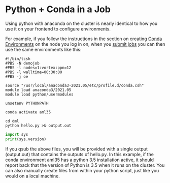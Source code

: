 # Python + Conda in a Job
Using python with anaconda on the cluster is nearly identical to how you use it on your frontend to configure environments.

For example, if you follow the instructions in the section on creating [Conda Environments](https://hmbaier.gitbook.io/distributed-ml-w-and-m/logging-in-and-setting-up-your-hpc-account/conda-environments) on the node you log in on, when you [submit jobs](https://hmbaier.gitbook.io/distributed-ml-w-and-m/the-batch-system/non-interactive-jobs) you can then use the same environments like this:

``` job file
#!/bin/tcsh
#PBS -N demojob
#PBS -l nodes=1:vortex:ppn=12
#PBS -l walltime=00:30:00
#PBS -j oe

source "/usr/local/anaconda3-2021.05/etc/profile.d/conda.csh"
module load anaconda3/2021.05
module load python/usermodules

unsetenv PYTHONPATH

conda activate aml35

cd dml
python hello.py >& output.out
```

```python file
import sys
print(sys.version)
```

If you qsub the above files, you will be provided with a single output (output.out) that contains the outputs of hello.py.  In this example, if the conda environment aml35 has a python 3.5 installation active, it should report back that the version of Python is 3.5 when it runs on the cluster.  You can also manually create files from within your python script, just like you would on a local machine.
